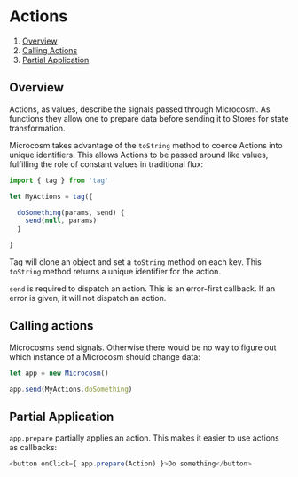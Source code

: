 # Actions

1. [Overview](#overview)
2. [Calling Actions](#calling-actions)
3. [Partial Application](#partial-application)

## Overview

Actions, as values, describe the signals passed through Microcosm. As
functions they allow one to prepare data before sending it to Stores
for state transformation.

Microcosm takes advantage of the `toString` method to coerce Actions
into unique identifiers. This allows Actions to be passed around like
values, fulfilling the role of constant values in traditional flux:

```javascript
import { tag } from 'tag'

let MyActions = tag({

  doSomething(params, send) {
    send(null, params)
  }

}
```

Tag will clone an object and set a `toString` method on each key. This
`toString` method returns a unique identifier for the action.

`send` is required to dispatch an action. This is an error-first
callback. If an error is given, it will not dispatch an action.

## Calling actions

Microcosms send signals. Otherwise there would be no way to figure out
which instance of a Microcosm should change data:

```javascript
let app = new Microcosm()

app.send(MyActions.doSomething)
```

## Partial Application

`app.prepare` partially applies an action. This makes it easier to use actions as
callbacks:

```javascript
<button onClick={ app.prepare(Action) }>Do something</button>
```
